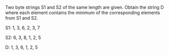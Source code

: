 Two byte strings S1 and S2 of the same length are given. Obtain the string D where each element contains the minimum of the corresponding elements from S1 and S2.
<p> S1: 1, 3, 6, 2, 3, 7 </p>
<p> S2: 6, 3, 8, 1, 2, 5 </p>
<p> D: 1, 3, 6, 1, 2, 5 </p>
